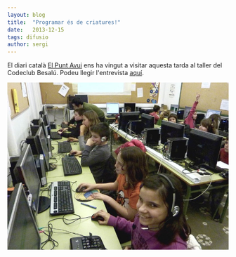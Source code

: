```yaml
---
layout: blog
title:  "Programar és de criatures!"
date:   2013-12-15 
tags: difusio
author: sergi
---
```


El diari català [El Punt Avui](http://www.elpuntavui.cat) ens ha vingut a visitar aquesta tarda al taller del Codeclub Besalú. Podeu llegir l'entrevista [aquí](http://www.elpuntavui.cat/noticia/article/2-societat/16-educacio/701371-programar-es-de-criatures.html).


![imatge](/blog/images_blog/puntdiari.jpg)



